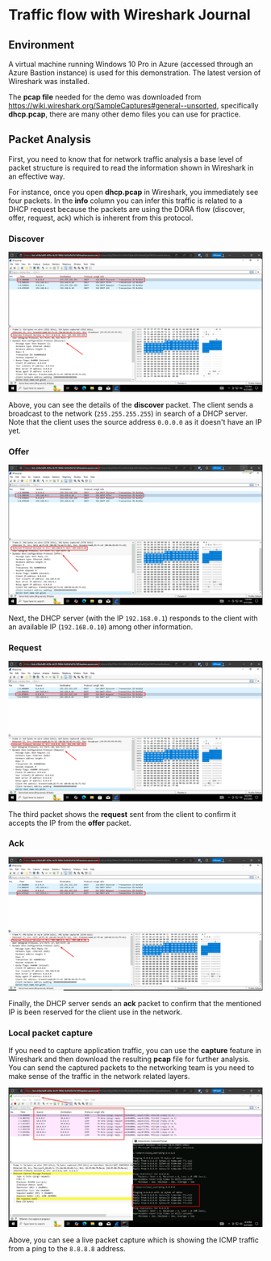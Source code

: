 # Traffic flow with Wireshark Journal

## Environment

A virtual machine running Windows 10 Pro in Azure (accessed through an Azure Bastion instance) is used for this demonstration. The latest version of Wireshark was installed.

The **pcap file** needed for the demo was downloaded from <https://wiki.wireshark.org/SampleCaptures#general--unsorted>, specifically **dhcp.pcap**, there are many other demo files you can use for practice.

## Packet Analysis

First, you need to know that for network traffic analysis a base level of packet structure is required to read the information shown in Wireshark in an effective way.

For instance, once you open **dhcp.pcap** in Wireshark, you immediately see four packets. In the **info** column you can infer this traffic is related to a DHCP request because the packets are using the DORA flow (discover, offer, request, ack) which is inherent from this protocol.

### Discover

![](./assets/trafficflow-with-wireshark-a.png)

Above, you can see the details of the **discover** packet. The client sends a broadcast to the network (`255.255.255.255`) in search of a DHCP server. Note that the client uses the source address `0.0.0.0` as it doesn't have an IP yet.

### Offer

![](./assets/trafficflow-with-wireshark-b.png)

Next, the DHCP server (with the IP `192.168.0.1`) responds to the client with an available IP (`192.168.0.10`) among other information.

### Request

![](./assets/trafficflow-with-wireshark-c.png)

The third packet shows the **request** sent from the client to confirm it accepts the IP from the **offer** packet.

### Ack

![](./assets/trafficflow-with-wireshark-d.png)

Finally, the DHCP server sends an **ack** packet to confirm that the mentioned IP is been reserved for the client use in the network.

### Local packet capture

If you need to capture application traffic, you can use the **capture** feature in Wireshark and then download the resulting **pcap** file for further analysis. You can send the captured packets to the networking team is you need to make sense of the traffic in the network related layers.

![](./assets/trafficflow-with-wireshark-e.png)

Above, you can see a live packet capture which is showing the ICMP traffic from a ping to the `8.8.8.8` address.
